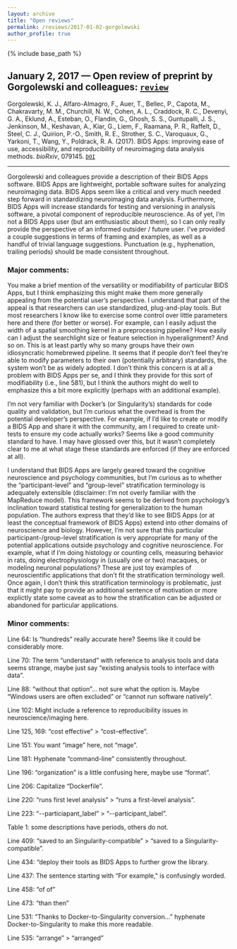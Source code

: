 ```yaml
---
layout: archive
title: "Open reviews"
permalink: /reviews/2017-01-02-gorgolewski
author_profile: true
---
```


{% include base_path %}

## January 2, 2017 &mdash; Open review of preprint by Gorgolewski and colleagues: [`review`](https://snastase.github.io/reviews/2017-01-02-gorgolewski)
Gorgolewski, K. J., Alfaro-Almagro, F., Auer, T., Bellec, P., Capota, M., Chakravarty, M. M., Churchill, N. W., Cohen, A. L., Craddock, R. C., Devenyi, G. A., Eklund, A., Esteban, O., Flandin, G., Ghosh, S. S., Guntupalli, J. S., Jenkinson, M., Keshavan, A., Kiar, G., Liem, F., Raamana, P. R., Raffelt, D., Steel, C. J., Quirion, P.-O., Smith, R. E., Strother, S. C., Varoquaux, G., Yarkoni, T., Wang, Y., Poldrack, R. A. (2017). BIDS Apps: improving ease of use, accessibility, and reproducibility of neuroimaging data analysis methods. *bioRxiv*, 079145. [`DOI`](https://doi.org/10.1101/079145)

---

Gorgolewski and colleagues provide a description of their BIDS Apps software. BIDS Apps are lightweight, portable software suites for analyzing neuroimaging data. BIDS Apps seem like a critical and very much needed step forward in standardizing neuroimaging data analysis. Furthermore, BIDS Apps will increase standards for testing and versioning in analysis software, a pivotal component of reproducible neuroscience. As of yet, I’m not a BIDS Apps user (but am enthusiastic about them), so I can only really provide the perspective of an informed outsider / future user. I’ve provided a couple suggestions in terms of framing and examples, as well as a handful of trivial language suggestions. Punctuation (e.g., hyphenation, trailing periods) should be made consistent throughout.

### Major comments:

You make a brief mention of the versatility or modifiability of particular BIDS Apps, but I think emphasizing this might make them more generally appealing from the potential user’s perspective. I understand that part of the appeal is that researchers can use standardized, plug-and-play tools. But most researchers I know like to exercise some control over little parameters here and there (for better or worse). For example, can I easily adjust the width of a spatial smoothing kernel in a preprocessing pipeline? How easily can I adjust the searchlight size or feature selection in hyperalignment? And so on. This is at least partly why so many groups have their own idiosyncratic homebrewed pipeline. It seems that if people don’t feel they’re able to modify parameters to their own (potentially arbitrary) standards, the system won’t be as widely adopted. I don’t think this concern is at all a problem with BIDS Apps per se, and I think they provide for this sort of modifiability (i.e., line 581), but I think the authors might do well to emphasize this a bit more explicitly (perhaps with an additional example).

I’m not very familiar with Docker’s (or Singularity’s) standards for code quality and validation, but I’m curious what the overhead is from the potential developer’s perspective. For example, if I’d like to create or modify a BIDS App and share it with the community, am I required to create unit-tests to ensure my code actually works? Seems like a good community standard to have. I may have glossed over this, but it wasn’t completely clear to me at what stage these standards are enforced (if they are enforced at all).

I understand that BIDS Apps are largely geared toward the cognitive neuroscience and psychology communities, but I’m curious as to whether the “participant-level” and “group-level” stratification terminology is adequately extensible (disclaimer: I’m not overly familiar with the MapReduce model). This framework seems to be derived from psychology’s inclination toward statistical testing for generalization to the human population. The authors express that they’d like to see BIDS Apps (or at least the conceptual framework of BIDS Apps) extend into other domains of neuroscience and biology. However, I’m not sure that this particular participant-/group-level stratification is very appropriate for many of the potential applications outside psychology and cognitive neuroscience. For example, what if I’m doing histology or counting cells, measuring behavior in rats, doing electrophysiology in (usually one or two) macaques, or modeling neuronal populations? These are just toy examples of neuroscientific applications that don’t fit the stratification terminology well. Once again, I don’t think this stratification terminology is problematic, just that it might pay to provide an additional sentence of motivation or more explictly state some caveat as to how the stratification can be adjusted or abandoned for particular applications.

### Minor comments:

Line 64: Is “hundreds” really accurate here? Seems like it could be considerably more.

Line 70: The term “understand” with reference to analysis tools and data seems strange, maybe just say “existing analysis tools to interface with data”.

Line 88: “without that option”... not sure what the option is. Maybe “Windows users are often excluded” or “cannot run software natively”.

Line 102: Might include a reference to reproducibility issues in neuroscience/imaging here.

Line 125, 169: “cost effective” > “cost–effective”.

Line 151: You want “image” here, not “mage”.

Line 181: Hyphenate “command-line” consistently throughout.

Line 196: “organization” is a little confusing here, maybe use “format”.

Line 206: Capitalize “Dockerfile”.

Line 220: “runs first level analysis” > “runs a first-level analysis”.

Line 223: “--particiapant_label” > “--participant_label”.

Table 1: some descriptions have periods, others do not.

Line 409: “saved to an Singularity­-compatible” > “saved to a Singularity-compatible”.

Line 434: “deploy their tools as BIDS Apps to further grow the library.

Line 437: The sentence starting with “For example," is confusingly worded.

Line 458: “of of”

Line 473: “than then”

Line 531: “Thanks to Docker-to-Singularity conversion…” hyphenate Docker-to-Singularity to make this more readable.

Line 535: “arrange” > “arranged”

